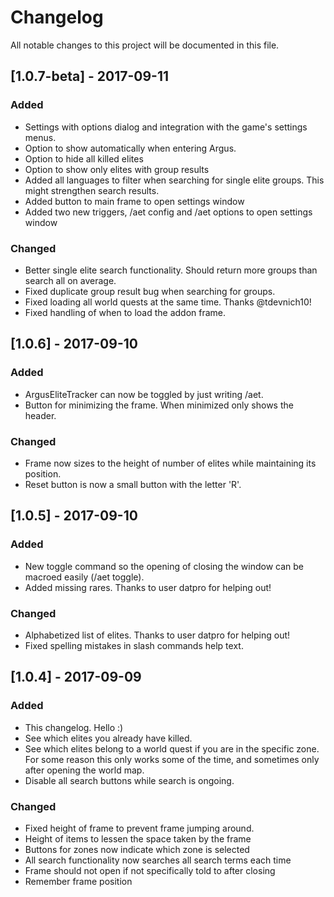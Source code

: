# Changelog
All notable changes to this project will be documented in this file.

## [1.0.7-beta] - 2017-09-11
### Added
- Settings with options dialog and integration with the game's settings menus.
- Option to show automatically when entering Argus.
- Option to hide all killed elites
- Option to show only elites with group results
- Added all languages to filter when searching for single elite groups. This might strengthen search results.
- Added button to main frame to open settings window
- Added two new triggers, /aet config and /aet options to open settings window

### Changed
- Better single elite search functionality. Should return more groups than search all on average.
- Fixed duplicate group result bug when searching for groups.
- Fixed loading all world quests at the same time. Thanks @tdevnich10!
- Fixed handling of when to load the addon frame.


## [1.0.6] - 2017-09-10
### Added
- ArgusEliteTracker can now be toggled by just writing /aet.
- Button for minimizing the frame. When minimized only shows the header.

### Changed
- Frame now sizes to the height of number of elites while maintaining its position.
- Reset button is now a small button with the letter 'R'.

## [1.0.5] - 2017-09-10
### Added
- New toggle command so the opening of closing the window can be macroed easily (/aet toggle).
- Added missing rares. Thanks to user datpro for helping out!

### Changed
- Alphabetized list of elites. Thanks to user datpro for helping out!
- Fixed spelling mistakes in slash commands help text.

## [1.0.4] - 2017-09-09
### Added
- This changelog. Hello :)
- See which elites you already have killed.
- See which elites belong to a world quest if you are in the specific zone.
For some reason this only works some of the time, and sometimes only after
opening the world map.
- Disable all search buttons while search is ongoing.

### Changed
- Fixed height of frame to prevent frame jumping around.
- Height of items to lessen the space taken by the frame
- Buttons for zones now indicate which zone is selected
- All search functionality now searches all search terms each time
- Frame should not open if not specifically told to after closing
- Remember frame position